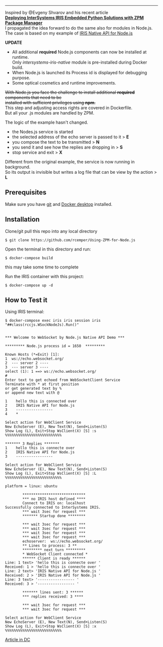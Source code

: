 -----------------------------------------------------------------------------------------  

Inspired by  @Evgeny Shvarov  and his recent article      
__[Deploying InterSystems IRIS Embedded Python Solutions with ZPM Package Manager](https://community.intersystems.com/post/deploying-intersystems-iris-embedded-python-solutions-zpm-package-manager)__   
I propagated the idea forward to do the same also for modules in Node.js.  
The case is based on my example of [IRIS Native API for Node.js](https://community.intersystems.com/post/websocket-client-js-iris-native-api-docker-micro-server)    

__UPDATE__  
- All additional __required__ Node.js components can now be installed at runtime.  
  Only _intersystems-iris-native_ module is pre-installed during Docker build.    
- When Node.js is launched its Process id is displayed for debugging purpose. 
- Some optical cosmetics and runtime improvements.  

~~With Node.js you face the challenge to install additional __required__ components that need to be  
installed with sufficient privileges using __npm__.~~  
This step and adjusting access rights are covered in Dockerfile.  
But all your .js modules are handled by ZPM.

The logic of the example hasn't changed.  
- the Nodes.js service is started  
- the selected address of the echo server is passed to it > __E__  
- you compose the text to be transmitted > __N__  
- you send it and see how the replies are dropping in > __S__    
- stop service  and exit > __X__    

Different from the original example, the service is now running in background.  
So its output is invisible but writes a log file that can be view by the action > __L__

## Prerequisites
Make sure you have [git](https://git-scm.com/book/en/v2/Getting-Started-Installing-Git) and [Docker desktop](https://www.docker.com/products/docker-desktop) installed.

## Installation 

Clone/git pull this repo into any local directory
```
$ git clone https://github.com/rcemper/Using-ZPM-for-Node.js 
```

Open the terminal in this directory and run:
```
$ docker-compose build
```
this may take some time to complete

Run the IRIS container with this project:
```
$ docker-compose up -d
```

## How to Test it

Using IRIS terminal:
```
$ docker-compose exec iris iris session iris "##class(rccjs.WSockNodeJs).Run()"


*** Welcome to WebSocket by Node.js Native API Demo ***

********* Node.js process id = 1650  *********

Known Hosts (*=Exit) [1]:
1  ws://echo.websocket.org/
2  --- server 2 ----
3  --- server 3 ----
select (1): 1 ==> ws://echo.websocket.org/
#
Enter text to get echoed from WebSocketClient Service
Terminate with * at first position
or get generated text by %
or append new text with @

1    hello this is connected over
2    IRIS Native API for Node.js
3    -----------------
4    *

Select action for WebClient Service
New EchoServer (E), New Text(N), Send+Listen(S)
Show Log (L), Exit+Stop WsClient(X) [S] :s
%%%%%%%%%%%%%%%%%%%%%%%%%%

******* 3 Replies *******
1    hello this is connecte over 
2    IRIS Native API for Node.js 
3    ----------------- 

Select action for WebClient Service
New EchoServer (E), New Text(N), Send+Listen(S)
Show Log (L), Exit+Stop WsClient(X) [S] :L
%%%%%%%%%%%%%%%%%%%%%%%%%%

platform = linux: ubuntu

        *****************************
        *** no IRIS host defined ****
        Connect to IRIS on: localhost
Successfully connected to InterSystems IRIS.
        *** wait 3sec for request ***
        ******* Startup done ********

        *** wait 3sec for request ***
        *** wait 3sec for request ***
        *** wait 3sec for request ***
        *** wait 3sec for request ***
        echoserver:  ws://echo.websocket.org/
        ** Lines to process: 3 **
        ********* next turn *********
        * WebSocket Client connected *
        ****** Client is ready ******
Line: 1 text> 'hello this is connecte over '
Received: 1 > 'hello this is connecte over '
Line: 2 text> 'IRIS Native API for Node.js '
Received: 2 > 'IRIS Native API for Node.js '
Line: 3 text> '----------------- '
Received: 3 > '----------------- '

        ******* lines sent: 3 ******
        *** replies received: 3 ****

        *** wait 3sec for request ***
        *** wait 3sec for request ***

Select action for WebClient Service
New EchoServer (E), New Text(N), Send+Listen(S)
Show Log (L), Exit+Stop WsClient(X) [S] :x
%%%%%%%%%%%%%%%%%%%%%%%%%%
```

[Article in DC](https://community.intersystems.com/post/using-zpm-nodejs)
